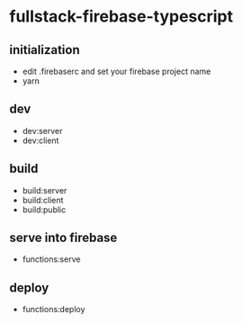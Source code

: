 # fullstack-firebase-typescript

## initialization
- edit .firebaserc and set your firebase project name
- yarn

## dev
- dev:server
- dev:client

## build
- build:server
- build:client
- build:public

## serve into firebase
- functions:serve

## deploy
- functions:deploy
